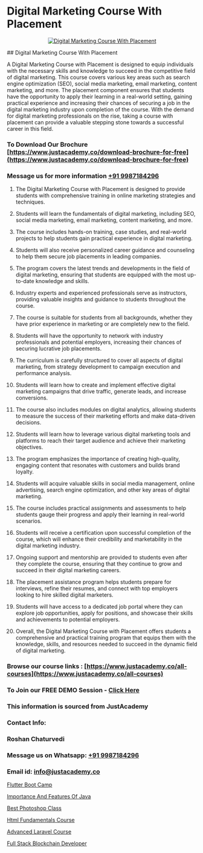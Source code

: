 # Digital Marketing Course With Placement

<p align="center">
  <a href="https://justacademy.co/course-detail/digital-marketing">
    <img src="https://justacademy.co/storage2/course_image/1676636720_course_image.webp" alt="Digital Marketing Course With Placement">
  </a>
</p>
## Digital Marketing Course With Placement

A Digital Marketing Course with Placement is designed to equip individuals with the necessary skills and knowledge to succeed in the competitive field of digital marketing. This course covers various key areas such as search engine optimization (SEO), social media marketing, email marketing, content marketing, and more. The placement component ensures that students have the opportunity to apply their learning in a real-world setting, gaining practical experience and increasing their chances of securing a job in the digital marketing industry upon completion of the course. With the demand for digital marketing professionals on the rise, taking a course with placement can provide a valuable stepping stone towards a successful career in this field.
### To Download Our Brochure [https://www.justacademy.co/download-brochure-for-free](https://www.justacademy.co/download-brochure-for-free)
### Message us for more information [+91 9987184296](https://api.whatsapp.com/send?phone=919987184296)
1) The Digital Marketing Course with Placement is designed to provide students with comprehensive training in online marketing strategies and techniques.

2) Students will learn the fundamentals of digital marketing, including SEO, social media marketing, email marketing, content marketing, and more.

3) The course includes hands-on training, case studies, and real-world projects to help students gain practical experience in digital marketing.

4) Students will also receive personalized career guidance and counseling to help them secure job placements in leading companies.

5) The program covers the latest trends and developments in the field of digital marketing, ensuring that students are equipped with the most up-to-date knowledge and skills.

6) Industry experts and experienced professionals serve as instructors, providing valuable insights and guidance to students throughout the course.

7) The course is suitable for students from all backgrounds, whether they have prior experience in marketing or are completely new to the field.

8) Students will have the opportunity to network with industry professionals and potential employers, increasing their chances of securing lucrative job placements.

9) The curriculum is carefully structured to cover all aspects of digital marketing, from strategy development to campaign execution and performance analysis.

10) Students will learn how to create and implement effective digital marketing campaigns that drive traffic, generate leads, and increase conversions.

11) The course also includes modules on digital analytics, allowing students to measure the success of their marketing efforts and make data-driven decisions.

12) Students will learn how to leverage various digital marketing tools and platforms to reach their target audience and achieve their marketing objectives.

13) The program emphasizes the importance of creating high-quality, engaging content that resonates with customers and builds brand loyalty.

14) Students will acquire valuable skills in social media management, online advertising, search engine optimization, and other key areas of digital marketing.

15) The course includes practical assignments and assessments to help students gauge their progress and apply their learning in real-world scenarios.

16) Students will receive a certification upon successful completion of the course, which will enhance their credibility and marketability in the digital marketing industry.

17) Ongoing support and mentorship are provided to students even after they complete the course, ensuring that they continue to grow and succeed in their digital marketing careers.

18) The placement assistance program helps students prepare for interviews, refine their resumes, and connect with top employers looking to hire skilled digital marketers.

19) Students will have access to a dedicated job portal where they can explore job opportunities, apply for positions, and showcase their skills and achievements to potential employers.

20) Overall, the Digital Marketing Course with Placement offers students a comprehensive and practical training program that equips them with the knowledge, skills, and resources needed to succeed in the dynamic field of digital marketing.

### Browse our course links : [https://www.justacademy.co/all-courses](https://www.justacademy.co/all-courses) 
### To Join our FREE DEMO Session - [Click Here](https://www.justacademy.co/register-for-course-demo)


### This information is sourced from JustAcademy
### Contact Info:
### Roshan Chaturvedi
### Message us on Whatsapp: [+91 9987184296](https://api.whatsapp.com/send?phone=919987184296)
### Email id: [info@justacademy.co](mailto:info@justacademy.co)
                
[Flutter Boot Camp](0)

[Importance And Features Of Java](https://www.linkedin.com/pulse/importance-features-java-justacademy-kolkata-ms7ke?trackingId=rZbrPwJLnPBO%2BLTJ8h4prg%3D%3D&lipi=urn%3Ali%3Apage%3Ad_flagship3_company_admin%3BOeUqMA7jRSqcjELAJ6WkNQ%3D%3D)

[Best Photoshop Class](https://medium.com/@roneet705/best-photoshop-class-427b23c94bd2)

[Html Fundamentals Course](https://medium.com/@namusn/html-fundamentals-course-f988d19b768a)

[Advanced Laravel Course](https://justacademyin.github.io/justacademy/advanced-laravel-course)

[Full Stack Blockchain Developer](https://justacademyin.github.io/justacademy/full-stack-blockchain-developer)


